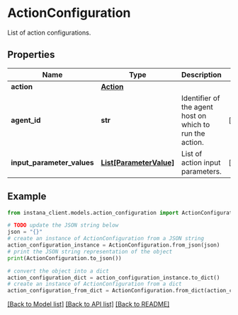 # ActionConfiguration

List of action configurations.

## Properties

Name | Type | Description | Notes
------------ | ------------- | ------------- | -------------
**action** | [**Action**](Action.md) |  | 
**agent_id** | **str** | Identifier of the agent host on which to run the action. | [optional] 
**input_parameter_values** | [**List[ParameterValue]**](ParameterValue.md) | List of action input parameters. | [optional] 

## Example

```python
from instana_client.models.action_configuration import ActionConfiguration

# TODO update the JSON string below
json = "{}"
# create an instance of ActionConfiguration from a JSON string
action_configuration_instance = ActionConfiguration.from_json(json)
# print the JSON string representation of the object
print(ActionConfiguration.to_json())

# convert the object into a dict
action_configuration_dict = action_configuration_instance.to_dict()
# create an instance of ActionConfiguration from a dict
action_configuration_from_dict = ActionConfiguration.from_dict(action_configuration_dict)
```
[[Back to Model list]](../README.md#documentation-for-models) [[Back to API list]](../README.md#documentation-for-api-endpoints) [[Back to README]](../README.md)



